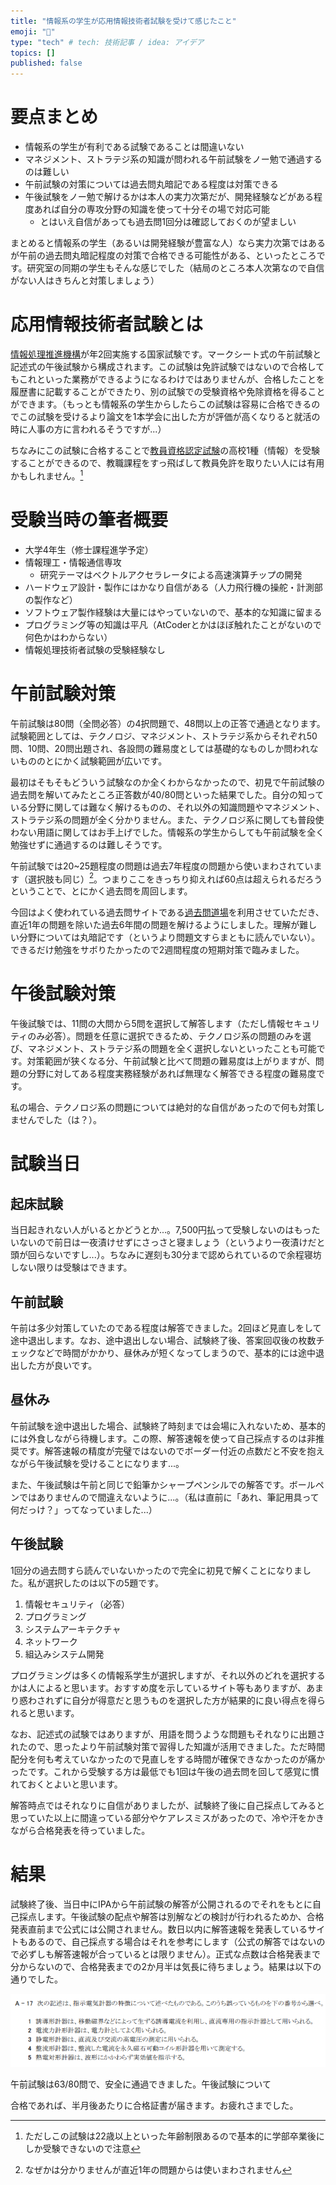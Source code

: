 ```yaml
---
title: "情報系の学生が応用情報技術者試験を受けて感じたこと"
emoji: "📝"
type: "tech" # tech: 技術記事 / idea: アイデア
topics: []
published: false
---
```


# 要点まとめ

- 情報系の学生が有利である試験であることは間違いない
- マネジメント、ストラテジ系の知識が問われる午前試験をノー勉で通過するのは難しい
- 午前試験の対策については過去問丸暗記である程度は対策できる
- 午後試験をノー勉で解けるかは本人の実力次第だが、開発経験などがある程度あれば自分の専攻分野の知識を使って十分その場で対応可能
  - とはいえ自信があっても過去問1回分は確認しておくのが望ましい

まとめると情報系の学生（あるいは開発経験が豊富な人）なら実力次第ではあるが午前の過去問丸暗記程度の対策で合格できる可能性がある、といったところです。研究室の同期の学生もそんな感じでした（結局のところ本人次第なので自信がない人はきちんと対策しましょう）

# 応用情報技術者試験とは

[情報処理推進機構](https://www.ipa.go.jp)が年2回実施する国家試験です。マークシート式の午前試験と記述式の午後試験から構成されます。この試験は免許試験ではないので合格してもこれといった業務ができるようになるわけではありませんが、合格したことを履歴書に記載することができたり、別の試験での受験資格や免除資格を得ることができます。（もっとも情報系の学生からしたらこの試験は容易に合格できるのでこの試験を受けるより論文を1本学会に出した方が評価が高くなりると就活の時に人事の方に言われるそうですが...）

ちなみにこの試験に合格することで[教員資格認定試験](https://www.nits.go.jp/shiken)の高校1種（情報）を受験することができるので、教職課程をすっ飛ばして教員免許を取りたい人には有用かもしれません。[^1]

# 受験当時の筆者概要

- 大学4年生（修士課程進学予定）
- 情報理工・情報通信専攻
  - 研究テーマはベクトルアクセラレータによる高速演算チップの開発
- ハードウェア設計・製作にはかなり自信がある（人力飛行機の操舵・計測部の製作など）
- ソフトウェア製作経験は大量にはやっていないので、基本的な知識に留まる
- プログラミング等の知識は平凡（AtCoderとかはほぼ触れたことがないので何色かはわからない）
- 情報処理技術者試験の受験経験なし

# 午前試験対策

午前試験は80問（全問必答）の4択問題で、48問以上の正答で通過となります。試験範囲としては、テクノロジ、マネジメント、ストラテジ系からそれぞれ50問、10問、20問出題され、各設問の難易度としては基礎的なものしか問われないもののとにかく試験範囲が広いです。

最初はそもそもどういう試験なのか全くわからなかったので、初見で午前試験の過去問を解いてみたところ正答数が40/80問といった結果でした。自分の知っている分野に関しては難なく解けるものの、それ以外の知識問題やマネジメント、ストラテジ系の問題が全く分かりません。また、テクノロジ系に関しても普段使わない用語に関してはお手上げでした。情報系の学生からしても午前試験を全く勉強せずに通過するのは難しそうです。

午前試験では20~25題程度の問題は過去7年程度の問題から使いまわされています（選択肢も同じ）[^2]。つまりここをきっちり抑えれば60点は超えられるだろうということで、とにかく過去問を周回します。

今回はよく使われている過去問サイトである[過去問道場](https://www.ap-siken.com/)を利用させていただき、直近1年の問題を除いた過去6年間の問題を解けるようにしました。理解が難しい分野については丸暗記です（というより問題文すらまともに読んでいない）。できるだけ勉強をサボりたかったので2週間程度の短期対策で臨みました。

# 午後試験対策

午後試験では、11問の大問から5問を選択して解答します（ただし情報セキュリティのみ必答）。問題を任意に選択できるため、テクノロジ系の問題のみを選び、マネジメント、ストラテジ系の問題を全く選択しないといったことも可能です。対策範囲が狭くなる分、午前試験と比べて問題の難易度は上がりますが、問題の分野に対してある程度実務経験があれば無理なく解答できる程度の難易度です。

私の場合、テクノロジ系の問題については絶対的な自信があったので何も対策しませんでした（は？）。

# 試験当日

## 起床試験

当日起きれない人がいるとかどうとか...。7,500円払って受験しないのはもったいないので前日は一夜漬けせずにさっさと寝ましょう（というより一夜漬けだと頭が回らないですし...）。ちなみに遅刻も30分まで認められているので余程寝坊しない限りは受験はできます。

## 午前試験

午前は多少対策していたのである程度は解答できました。2回ほど見直しをして途中退出します。なお、途中退出しない場合、試験終了後、答案回収後の枚数チェックなどで時間がかかり、昼休みが短くなってしまうので、基本的には途中退出した方が良いです。

## 昼休み

午前試験を途中退出した場合、試験終了時刻までは会場に入れないため、基本的には外食しながら待機します。この際、解答速報を使って自己採点するのは非推奨です。解答速報の精度が完璧ではないのでボーダー付近の点数だと不安を抱えながら午後試験を受けることになります...。

また、午後試験は午前と同じで鉛筆かシャープペンシルでの解答です。ボールペンではありませんので間違えないように...。（私は直前に「あれ、筆記用具って何だっけ？」ってなっていました...）

## 午後試験

1回分の過去問すら読んでいないかったので完全に初見で解くことになりました。私が選択したのは以下の5題です。

1. 情報セキュリティ（必答）
2. プログラミング
3. システムアーキテクチャ
4. ネットワーク
5. 組込みシステム開発

プログラミングは多くの情報系学生が選択しますが、それ以外のどれを選択するかは人によると思います。おすすめ度を示しているサイト等もありますが、あまり惑わされずに自分が得意だと思うものを選択した方が結果的に良い得点を得られると思います。

なお、記述式の試験ではありますが、用語を問うような問題もそれなりに出題されたので、思ったより午前試験対策で習得した知識が活用できました。ただ時間配分を何も考えていなかったので見直しをする時間が確保できなかったのが痛かったです。これから受験する方は最低でも1回は午後の過去問を回して感覚に慣れておくとよいと思います。

解答時点ではそれなりに自信がありましたが、試験終了後に自己採点してみると思っていた以上に間違っている部分やケアレスミスがあったので、冷や汗をかきながら合格発表を待っていました。

# 結果

試験終了後、当日中にIPAから午前試験の解答が公開されるのでそれをもとに自己採点します。午後試験の配点や解答は別解などの検討が行われるためか、合格発表直前まで公式には公開されません。数日以内に解答速報を発表しているサイトもあるので、自己採点する場合はそれを参考にします（公式の解答ではないので必ずしも解答速報が合っているとは限りません）。正式な点数は合格発表まで分からないので、合格発表までの2か月半は気長に待ちましょう。結果は以下の通りでした。

![](/images/00001.png)

午前試験は63/80問で、安全に通過できました。午後試験について

合格であれば、半月後あたりに合格証書が届きます。お疲れさまでした。

[^1]: ただしこの試験は22歳以上といった年齢制限あるので基本的に学部卒業後にしか受験できないので注意
[^2]: なぜかは分かりませんが直近1年の問題からは使いまわされません
